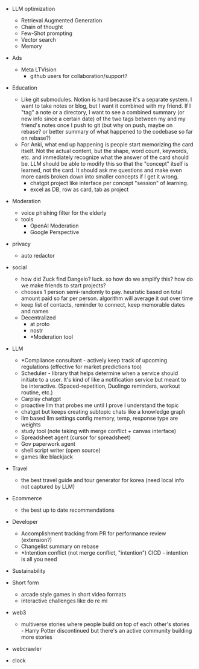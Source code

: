- LLM optimization
	- Retrieval Augmented Generation
	- Chain of thought
	- Few-Shot prompting
	- Vector search
	- Memory

- Ads
    - Meta LTVision
        - github users for collaboration/support?
- Education
	- Like git submodules. Notion is hard because it's a separate system. I want to take notes or blog, but I want it combined with my friend. If I "tag" a note or a directory, I want to see a combined summary (or new info since a certain date) of the two tags between my and my friend's notes once I push to git (but why on push, maybe on rebase? or better summary of what happened to the codebase so far on rebase?)
	- For Anki, what end up happening is people start memorizing the card itself. Not the actual content, but the shape, word count, keywords, etc. and immediately recognize what the answer of the card should be. LLM should be able to modify this so that the "concept" itself is learned, not the card. It should ask me questions and make even more cards broken down into smaller concepts if I get it wrong.
		- chatgpt project like interface per concept "session" of learning.
		- excel as DB, row as card, tab as project
- Moderation
	- voice phishing filter for the elderly
	- tools
	    - OpenAI Moderation
	    - Google Perspective
- privacy
	- auto redactor
- social
    - how did Zuck find Dangelo? luck. so how do we amplify this? how do we make friends to start projects?
	- chooses 1 person semi-randomly to pay. heuristic based on total amount paid so far per person. algorithm will average it out over time
	- keep list of contacts, reminder to connect, keep memorable dates and names
	- Decentralized
	    - at proto
	    - nostr
	    - \*Moderation tool
- LLM
	- \*Compliance consultant - actively keep track of upcoming regulations (effective for market predictions too)
    - Scheduler - library that helps determine when a service should initiate to a user. It's kind of like a notification service but meant to be interactive. (Spaced-repetition, Duolingo reminders, workout routine, etc.)
    - Carplay chatgpt
    - proactive llm that probes me until I prove I understand the topic
    - chatgpt but keeps creating subtopic chats like a knowledge graph
    - llm based llm settings config memory, temp, response type are weights
    - study tool (note taking with merge conflict + canvas interface)
    - Spreadsheet agent (cursor for spreadsheet)
    - Gov paperwork agent
    - shell script writer (open source)
    - games like blackjack
- Travel
	- the best travel guide and tour generator for korea (need local info not captured by LLM)
- Ecommerce
	- the best up to date recommendations
- Developer
	- Accomplishment tracking from PR for performance review (extension?)
	- Changelist summary on rebase
	- \*Intention conflict (not merge conflict, "intention") CICD - intention is all you need
- Sustainability
- Short form
	- arcade style games in short video formats
	- interactive challenges like do re mi
- web3
	- multiverse stories where people build on top of each other's stories - Harry Potter discontinued but there's an active community building more stories
- webcrawler
- clock
